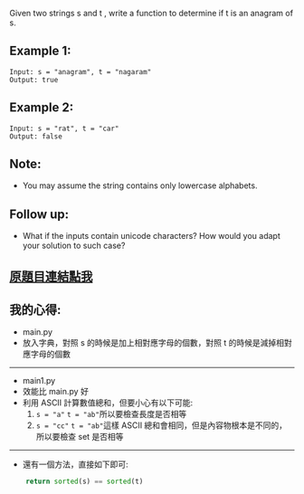Given two strings s and t , write a function to determine if t is an anagram of s.

## Example 1:

	Input: s = "anagram", t = "nagaram"
	Output: true

## Example 2:

	Input: s = "rat", t = "car"
	Output: false

## Note:
* You may assume the string contains only lowercase alphabets.

## Follow up:
* What if the inputs contain unicode characters? How would you adapt your solution to such case?

## [原題目連結點我](https://leetcode.com/problems/valid-anagram/)
	
## 我的心得:
* main.py
* 放入字典，對照 s 的時候是加上相對應字母的個數，對照 t 的時候是減掉相對應字母的個數

-----
* main1.py
* 效能比 main.py 好
* 利用 ASCII 計算數值總和，但要小心有以下可能:
	1. `s = "a"` `t = "ab"`所以要檢查長度是否相等
	2. `s = "cc"` `t = "ab"`這樣 ASCII 總和會相同，但是內容物根本是不同的，所以要檢查 set 是否相等
	
-----
* 還有一個方法，直接如下即可:
```python
	return sorted(s) == sorted(t)
```
